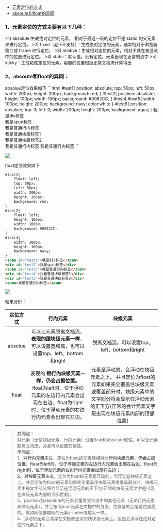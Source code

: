 <ul>
    <li><a href="#a1">元素定位的方式</a></li>
    <li><a href="#a2">absoute和float的异同</a></li>
</ul>

<h3 id="a1">1、元素定位的方式主要有以下几种：</h3>
>1)	absolute:生成绝对定位的元素， 相对于最近一级的定位不是 static 的父元素来进行定位。        
>2)	fixed（老IE不支持）：生成绝对定位的元素，通常相对于浏览器窗口或 frame 进行定位。
>3)	relative：生成相对定位的元素，相对于其在普通流中的位置进行定位。
>4)	static：默认值。没有定位，元素出现在正常的流中
>5)	sticky：生成粘性定位的元素，容器的位置根据正常文档流计算得出
<h3 id="a2">2、absoute和float的异同：</h3>
absolue定位效果如下
```html        
#test1{
    position: absolute;
    top: 50px;
    left: 50px;
    width: 200px;
    height: 200px;
    background: red;
}
#test2{
    position: absolute;
    height: 100px;
    width: 100px;
    background: #0062CC;
}
#test4,#test5{
    width: 100px;
    height: 200px;
    background: navy;
    color:white
}
#test6{
    position: absolute;
    top: 0;
    left: 0;
    width: 200px;
    height: 200px;
    background: aqua;
}
<span id="test1">我是div标签</span>
<div id="test2">我是span标签</div>
<span id="test3">我是普通行内标签</span>
<div id="test4">我是普通块级标签1</div>
<div id="test5">我是普通块级标签2</div>
<span>我是普通行内标签</span>
<span id="test6">我是普通行内标签</span>
```

![](https://user-gold-cdn.xitu.io/2019/4/7/169f5d9aebdcbf6b?w=1917&h=979&f=png&s=137899)

float定位效果如下

```html     
#test1{
	float: left;
    top: 50px;
    left: 50px;
    width: 200px;
    height: 200px;
    background: red;
}
#test2{
    float: left;
    height: 100px;
    width: 100px;
    background: #0062CC;
}
#test4{
    width: 100px;
    height: 100px;
    background: navy;
}
<span id="test1">我是div标签</span>
<div id="test2">我是span标签</div>
<span id="test3">我是普通行内标签</span>
<div id="test4">我是普通块级标签1</div>
<div id="test5">我是普通块级标签2</div>
<span>我是普通行内标签</span>
```

![](https://user-gold-cdn.xitu.io/2019/4/7/169f5db48e8382f6?w=1918&h=960&f=png&s=137626)

結果分析：

| 定位方式 |                           行內元素                           |                           块级元素                           |
| :------: | :----------------------------------------------------------: | :----------------------------------------------------------: |
| absolue  | 可以让元素脱离文档流，**表现的跟块级元素一样**，可以设置宽和高，也可以设置top、left、bottom和right |         脱离文档流，可以设置top、left、bottom和right         |
|  float   | 表现的 **跟行內块级元素一样，仍会占据位置。** float为left时，位于浮动元素的左边行内元素会出现在右边、float为right时，位于浮动元素的右边行内元素会出现在左边。 | 元素是浮动的，会浮动在块级元素之上。 并且定位为float的元素如果完全覆盖住块级元素或覆盖部分时，块级元素中的文字部分将会显示在浮动元素的正下方(正常的会计元素文字是出现在块级元素内部的顶部位置) |
>**共同点：**   
>对元素（无论块级元素、行内元素）设置float和absolute属性，可以让元素脱离文档流，并且可以设置其宽高。    
>**不同点：**   
>1、对**行内元素**来说，定位为float的元素就相对为**行内块级元素，仍会占据位置。**float为left时，位于浮动元素的左边行内元素会出现在右边、float为right时，位于浮动元素的右边行内元素会出现在左边；    
>2、对**块级元素**来说，定位为float的元素是浮动的，会浮动在块级元素之上。并且定位为float的元素如果完全覆盖住块级元素或覆盖部分时，块级元素中的文字部分将会显示在浮动元素的正下方(正常的块级元素文字是出现在块级元素内部的顶部位置)。    
>3、position为absolute的元素会覆盖文档流中的其他元素（无论行内元素和块级元素）。并且按照dom元素在文档中的位置，位置低的会覆盖位置高的。就如同位置越低的元素z-index值越大一样。   
>4、浮动的元素会漂浮在文档普通流的块块级元素上。但是会漂浮在绝对定位的元素之下。